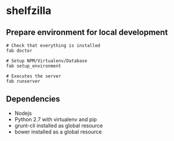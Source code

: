 shelfzilla
==========

## Prepare environment for local development

```
# Check that everything is installed
fab doctor

# Setup NPM/Virtualenv/Database
fab setup_environment

# Executes the server
fab runserver
```

## Dependencies

- Nodejs
- Python 2.7 with virtualenv and pip
- grunt-cli installed as global resource
- bower installed as a global resource

